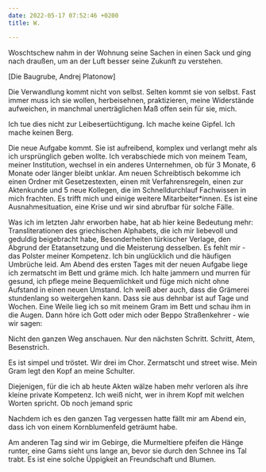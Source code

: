 ```yaml
---
date: 2022-05-17 07:52:46 +0200
title: W.

---
```

Woschtschew nahm in der Wohnung seine Sachen in einen Sack und ging nach draußen, um an der Luft besser seine Zukunft zu verstehen.

\[Die Baugrube, Andrej Platonow\]

Die Verwandlung kommt nicht von selbst. Selten kommt sie von selbst. Fast immer muss ich sie wollen, herbeisehnen, praktizieren, meine Widerstände aufweichen, in manchmal unerträglichen Maß offen sein für sie, mich.

Ich tue dies nicht zur Leibesertüchtigung. Ich mache keine Gipfel. Ich mache keinen Berg.

Die neue Aufgabe kommt. Sie ist aufreibend, komplex und verlangt mehr als ich ursprünglich geben wollte. Ich verabschiede mich von meinem Team, meiner Institution, wechsel in ein anderes Unternehmen, ob für 3 Monate, 6 Monate oder länger bleibt unklar. Am neuen Schreibtisch bekomme ich einen Ordner mit Gesetzestexten, einen mit Verfahrensregeln, einen zur Aktenkunde und 5 neue Kollegen, die im Schnelldurchlauf Fachwissen in mich frachten. Es trifft mich und einige weitere Mitarbeiter*innen. Es ist eine Ausnahmesituation, eine Krise und wir sind abrufbar für solche Fälle.

Was ich im letzten Jahr erworben habe, hat ab hier keine Bedeutung mehr: Transliterationen des griechischen Alphabets, die ich mir liebevoll und geduldig beigebracht habe, Besonderheiten türkischer Verlage, den Abgrund der Etatansetzung und die Meisterung desselben. Es fehlt mir - das Polster meiner Kompetenz. Ich bin unglücklich und die häufigen Umbrüche leid. Am Abend des ersten Tages mit der neuen Aufgabe liege ich zermatscht im Bett und gräme mich. Ich halte jammern und murren für gesund, ich pflege meine Bequemlichkeit und füge mich nicht ohne Aufstand in einen neuen Umstand. Ich weiß aber auch, dass die Grämerei stundenlang so weitergehen kann. Dass sie aus dehnbar ist auf Tage und Wochen. Eine Weile lieg ich so mit meinem Gram im Bett und schau ihm in die Augen. Dann höre ich Gott oder mich oder Beppo Straßenkehrer - wie wir sagen:

Nicht den ganzen Weg anschauen. Nur den nächsten Schritt.          Schritt, Atem, Besenstrich.

Es ist simpel und tröstet. Wir drei im Chor. Zermatscht und street wise. Mein Gram legt den Kopf an meine Schulter.

Diejenigen, für die ich ab heute Akten wälze haben mehr verloren als ihre kleine private Kompetenz. Ich weiß nicht, wer in ihrem Kopf mit welchen Worten spricht. Ob noch jemand spric

Nachdem ich es den ganzen Tag vergessen hatte fällt mir am Abend ein, dass ich von einem Kornblumenfeld geträumt habe.

Am anderen Tag sind wir im Gebirge, die Murmeltiere pfeifen die Hänge runter, eine Gams sieht uns lange an, bevor sie durch den Schnee ins Tal trabt. Es ist eine solche Üppigkeit an Freundschaft und Blumen. 
